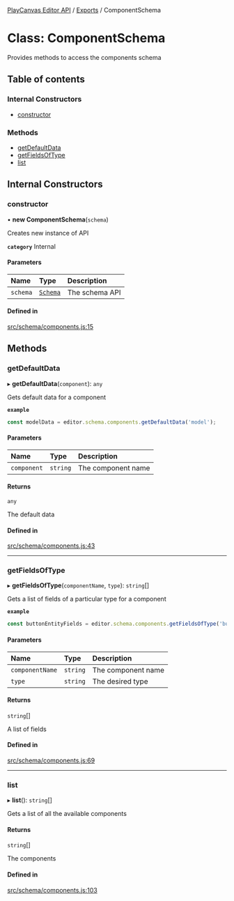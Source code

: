 [PlayCanvas Editor API](../README.md) / [Exports](../modules.md) / ComponentSchema

# Class: ComponentSchema

Provides methods to access the components schema

## Table of contents

### Internal Constructors

- [constructor](ComponentSchema.md#constructor)

### Methods

- [getDefaultData](ComponentSchema.md#getdefaultdata)
- [getFieldsOfType](ComponentSchema.md#getfieldsoftype)
- [list](ComponentSchema.md#list)

## Internal Constructors

### constructor

• **new ComponentSchema**(`schema`)

Creates new instance of API

**`category`** Internal

#### Parameters

| Name | Type | Description |
| :------ | :------ | :------ |
| `schema` | [`Schema`](Schema.md) | The schema API |

#### Defined in

[src/schema/components.js:15](https://github.com/playcanvas/editor-api/blob/6dc44e0/src/schema/components.js#L15)

## Methods

### getDefaultData

▸ **getDefaultData**(`component`): `any`

Gets default data for a component

**`example`**
```javascript
const modelData = editor.schema.components.getDefaultData('model');
```

#### Parameters

| Name | Type | Description |
| :------ | :------ | :------ |
| `component` | `string` | The component name |

#### Returns

`any`

The default data

#### Defined in

[src/schema/components.js:43](https://github.com/playcanvas/editor-api/blob/6dc44e0/src/schema/components.js#L43)

___

### getFieldsOfType

▸ **getFieldsOfType**(`componentName`, `type`): `string`[]

Gets a list of fields of a particular type for a component

**`example`**
```javascript
const buttonEntityFields = editor.schema.components.getFieldsOfType('button', 'entity');
```

#### Parameters

| Name | Type | Description |
| :------ | :------ | :------ |
| `componentName` | `string` | The component name |
| `type` | `string` | The desired type |

#### Returns

`string`[]

A list of fields

#### Defined in

[src/schema/components.js:69](https://github.com/playcanvas/editor-api/blob/6dc44e0/src/schema/components.js#L69)

___

### list

▸ **list**(): `string`[]

Gets a list of all the available components

#### Returns

`string`[]

The components

#### Defined in

[src/schema/components.js:103](https://github.com/playcanvas/editor-api/blob/6dc44e0/src/schema/components.js#L103)
